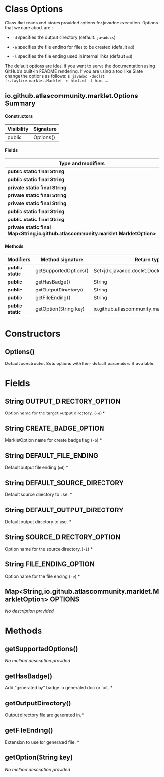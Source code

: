 Class Options
=============
Class that reads and stores provided options for javadoc execution. Options that we care about
 are :

 


  
* `-d` specifies the output directory (default: `javadocs`) 
  
* `-e` specifies the file ending for files to be created (default `md`)
  
* `-l` specifies the file ending used in internal links
 (default `md`)
 


 

 The default options are ideal if you want to serve the documentation using GitHub's
 built-in README rendering. If you are using a tool like Slate, change the options as follows: ```
 $ javadoc -doclet fr.faylixe.marklet.Marklet -e html.md -l html … ```

io.github.atlascommunity.marklet.Options Summary
-------
#### Constructors
| Visibility | Signature |
| ---------- | --------- |
| public     | Options() |
#### Fields
| Type and modifiers                                                                  | Field name               |
| ----------------------------------------------------------------------------------- | ------------------------ |
| **public static final String**                                                      | OUTPUT_DIRECTORY_OPTION  |
| **public static final String**                                                      | CREATE_BADGE_OPTION      |
| **private static final String**                                                     | DEFAULT_FILE_ENDING      |
| **private static final String**                                                     | DEFAULT_SOURCE_DIRECTORY |
| **private static final String**                                                     | DEFAULT_OUTPUT_DIRECTORY |
| **public static final String**                                                      | SOURCE_DIRECTORY_OPTION  |
| **public static final String**                                                      | FILE_ENDING_OPTION       |
| **private static final Map<String,io.github.atlascommunity.marklet.MarkletOption>** | OPTIONS                  |
#### Methods
| Modifiers         | Method signature      | Return type                                    |
| ----------------- | --------------------- | ---------------------------------------------- |
| **public static** | getSupportedOptions() | Set<jdk.javadoc.doclet.Doclet.Option>          |
| **public**        | getHasBadge()         | String                                         |
| **public**        | getOutputDirectory()  | String                                         |
| **public**        | getFileEnding()       | String                                         |
| **public static** | getOption(String key) | io.github.atlascommunity.marklet.MarkletOption |

Constructors
============
Options()
---------
Default constructor. Sets options with their default parameters if available.


Fields
======
String OUTPUT_DIRECTORY_OPTION
----------------------------------------
Option name for the target output directory. (`-d`) *


String CREATE_BADGE_OPTION
------------------------------------
MarkletOption name for create badge flag (`-b`) *


String DEFAULT_FILE_ENDING
------------------------------------
Default output file ending (`md`) *


String DEFAULT_SOURCE_DIRECTORY
-----------------------------------------
Default source directory to use. *


String DEFAULT_OUTPUT_DIRECTORY
-----------------------------------------
Default output directory to use. *


String SOURCE_DIRECTORY_OPTION
----------------------------------------
Option name for the source directory. (`-i`) *


String FILE_ENDING_OPTION
-----------------------------------
Option name for the file ending (`-e`) *


Map<String,io.github.atlascommunity.marklet.MarkletOption> OPTIONS
--------------------------------------------------------------------------------------
*No description provided*


Methods
=======
getSupportedOptions()
---------------------
*No method description provided*


getHasBadge()
-------------
Add "generated by" badge to generated doc or not. *


getOutputDirectory()
--------------------
Output directory file are generated in. *


getFileEnding()
---------------
Extension to use for generated file. *


getOption(String key)
---------------------
*No method description provided*


